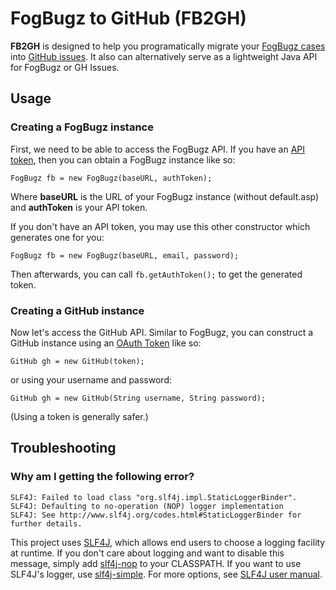 # FogBugz to GitHub (FB2GH)
**FB2GH** is designed to help you programatically migrate your [FogBugz cases](https://www.fogcreek.com/fogbugz/) into [GitHub issues](https://guides.github.com/features/issues/). It also can alternatively serve as a lightweight Java API for FogBugz or GH Issues.

## Usage

### Creating a FogBugz instance
First, we need to be able to access the FogBugz API. If you have an [API token](http://help.fogcreek.com/8447/how-to-get-a-fogbugz-xml-api-token), then you can obtain a FogBugz instance like so:

`FogBugz fb = new FogBugz(baseURL, authToken);`

Where **baseURL** is the URL of your FogBugz instance (without default.asp) and **authToken** is your API token.

If you don't have an API token, you may use this other constructor which generates one for you:

`FogBugz fb = new FogBugz(baseURL, email, password);`

Then afterwards, you can call `fb.getAuthToken();` to get the generated token.

### Creating a GitHub instance
Now let's access the GitHub API. Similar to FogBugz, you can construct a GitHub instance using an [OAuth Token](https://developer.github.com/v3/oauth/) like so:

`GitHub gh = new GitHub(token);`

or using your username and password:

`GitHub gh = new GitHub(String username, String password);`

(Using a token is generally safer.)

## Troubleshooting

### Why am I getting the following error?
```
SLF4J: Failed to load class "org.slf4j.impl.StaticLoggerBinder".
SLF4J: Defaulting to no-operation (NOP) logger implementation
SLF4J: See http://www.slf4j.org/codes.html#StaticLoggerBinder for further details.
```

This project uses [SLF4J](http://www.slf4j.org), which allows end users to choose a logging facility at runtime. If you don't care about logging and want to disable this message, simply add [slf4j-nop](https://mvnrepository.com/artifact/org.slf4j/slf4j-nop) to your CLASSPATH. If you want to use SLF4J's logger, use [slf4j-simple](https://mvnrepository.com/artifact/org.slf4j/slf4j-simple). For more options, see [SLF4J user manual](http://www.slf4j.org/manual.html).
